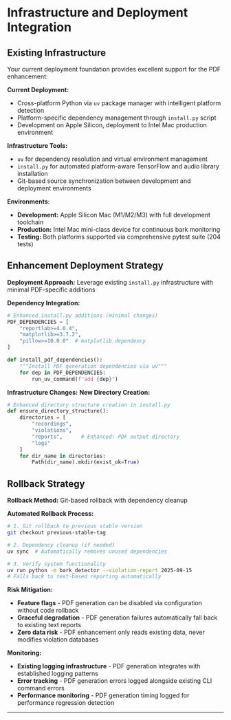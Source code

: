 # Infrastructure and Deployment Integration

## Existing Infrastructure

Your current deployment foundation provides excellent support for the PDF enhancement:

**Current Deployment:**
- Cross-platform Python via `uv` package manager with intelligent platform detection
- Platform-specific dependency management through `install.py` script
- Development on Apple Silicon, deployment to Intel Mac production environment

**Infrastructure Tools:**
- `uv` for dependency resolution and virtual environment management
- `install.py` for automated platform-aware TensorFlow and audio library installation
- Git-based source synchronization between development and deployment environments

**Environments:**
- **Development:** Apple Silicon Mac (M1/M2/M3) with full development toolchain
- **Production:** Intel Mac mini-class device for continuous bark monitoring
- **Testing:** Both platforms supported via comprehensive pytest suite (204 tests)

## Enhancement Deployment Strategy

**Deployment Approach:** Leverage existing `install.py` infrastructure with minimal PDF-specific additions

**Dependency Integration:**
```python
# Enhanced install.py additions (minimal changes)
PDF_DEPENDENCIES = [
    "reportlab>=4.0.4",
    "matplotlib>=3.7.2",
    "pillow>=10.0.0"  # matplotlib dependency
]

def install_pdf_dependencies():
    """Install PDF generation dependencies via uv"""
    for dep in PDF_DEPENDENCIES:
        run_uv_command(f"add {dep}")
```

**Infrastructure Changes:**
**New Directory Creation:**
```python
# Enhanced directory structure creation in install.py
def ensure_directory_structure():
    directories = [
        "recordings",
        "violations",
        "reports",      # Enhanced: PDF output directory
        "logs"
    ]
    for dir_name in directories:
        Path(dir_name).mkdir(exist_ok=True)
```

## Rollback Strategy

**Rollback Method:** Git-based rollback with dependency cleanup

**Automated Rollback Process:**
```bash
# 1. Git rollback to previous stable version
git checkout previous-stable-tag

# 2. Dependency cleanup (if needed)
uv sync  # Automatically removes unused dependencies

# 3. Verify system functionality
uv run python -m bark_detector --violation-report 2025-09-15
# Falls back to text-based reporting automatically
```

**Risk Mitigation:**
- **Feature flags** - PDF generation can be disabled via configuration without code rollback
- **Graceful degradation** - PDF generation failures automatically fall back to existing text reports
- **Zero data risk** - PDF enhancement only reads existing data, never modifies violation databases

**Monitoring:**
- **Existing logging infrastructure** - PDF generation integrates with established logging patterns
- **Error tracking** - PDF generation errors logged alongside existing CLI command errors
- **Performance monitoring** - PDF generation timing logged for performance regression detection

---
